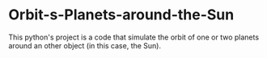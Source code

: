 # Orbit-s-Planets-around-the-Sun
This python's project is a code that simulate the orbit of one or two planets around an other object (in this case, the Sun). 
